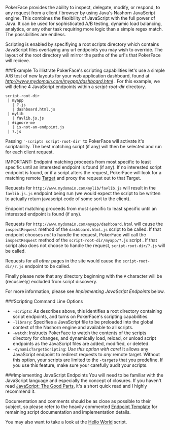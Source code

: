 PokerFace provides the ability to inspect, delegate, modify, or respond, to any request from a client / browser by using Java's Nashorn JavaScript engine.  This combines the flexibility of JavaScript with the full power of Java.  It can be used for sophisticated A/B testing, dynamic load balancing, analytics, or any other task requiring more logic than a simple regex match.  The possibilities are endless.

Scripting is enabled by specifiying a root scripts directory which contains JavaScript files overlaying any url endpoints you may wish to override.  The layout of the root directory will mirror the paths of the url's that PokerFace will recieve.  

###Example
To illistrate PokerFace's scripting capabilities let's use a simple A/B test of new layouts for your web application dashboard, found at *http://www.mydomain.com/myapp/dashboard.html* .  For this example, we will define 4 JavaScript endpoints within a *script-root-dir* directory.

```
script-root-dir
 | myapp
   | ?.js
   | dashboard.html.js
 | mylib
   | favlib.js.js
 | #ignore-me
   | is-not-an-endpoint.js
 | ?.js
```

Passing `'-scripts script-root-dir'` to PokerFace will activate it's scriptability.  The best matching script (if any) will then be selected and run for each client request.

IMPORTANT: Endpoint matching proceeds from most specific to least specific until an interested endpoint is found (if any).  If no interested script endpoint is found, or if a script alters the request, PokerFace will look for a matching remote [Target](http://) and proxy the request out to that Target.

Requests for `http://www.mydomain.com/mylib/favlib.js` will result in the `favlib.js.js` endpoint being run (we would expect the script to be written to actually return javascript code of some sort to the client).

Endpoint matching proceeds from most specific to least specific until an interested endpoint is found (if any).

Requests for `http://www.mydomain.com/myapp/dashboard.html` will cause the `inspectRequest` method of the `dashboard.html.js` script to be called.  If that endpoint chooses *not* to handle the request, PokerFace will call the `inspectRequest` method of the `script-root-dir/myapp/?.js` script .  If that script also does not choose to handle the request, `script-root-dir/?.js` will be called.

Requests for all *other* pages in the site would cause the `script-root-dir/?.js` endpoint to be called.

Finally please note that any directory beginning with the `#` character will be (recusively) excluded from script discovery.

For more information, please see *Implementing JavaScript Endpoints* below.

###Scripting Command Line Options
* `-scripts`: As describes above, this identifies a root directory containing script endpoints, and turns on PokerFace's scripting capabilities.
* `-library`: Specifies a JavaScript file to be preloaded into the global context of the Nashorn engine and available to all scripts.
* `-watch`: Instructs PokerFace to watch the contents of the scripts directory for changes, and dynamically load, reload, or unload script endpoints as the JavaScript files are added, modified, or deleted.
* `-dynamicTargetScripting`: *Use this option with care!* It allows any JavaScript endpoint to redirect requests to *any* remote target.  Without this option, your scripts are limited to the `-target`s that you predefine.  If you use this feature, make sure your carefully audit your scripts.

###Implementing JavaScript Endpoints
You will need to be familiar with the JavaScript language and especially the concept of closures.  If you haven't read [JavaScript: The Good Parts](http://www.amazon.com/JavaScript-Good-Parts-Douglas-Crockford/dp/0596517742), it's a short quick read and I highly recommend it.

Documentation and comments should be as close as possible to their subject, so please refer to the heavily commented [Endpoint Template](Samples/ScriptRoot/EndpointTemplate.js) for remaining script documentation and implementation details.  

You may also want to take a look at the [Hello World](Samples/ScriptRoot/HelloWorld.html.js) script.